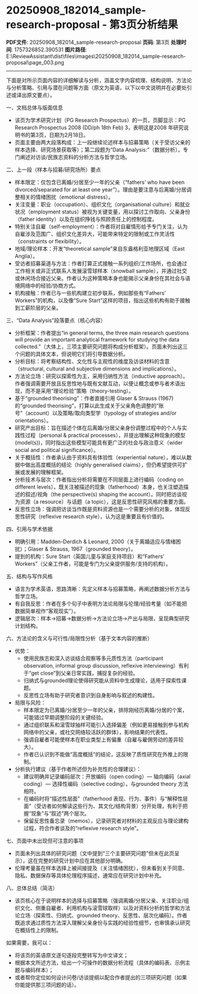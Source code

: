 # 20250908_182014_sample-research-proposal - 第3页分析结果

**PDF文件**: 20250908_182014_sample-research-proposal
**页码**: 第3页
**处理时间**: 1757326852.390531
**图片路径**: E:\ReviewAssistant\dist\files\images\20250908_182014_sample-research-proposal\page_003.png

---

下面是对所示页面内容的详细解读与分析，涵盖文字内容梳理、结构说明、方法论与分析策略、引用与潜在问题等方面（原文为英语，以下以中文说明并在必要处引述或译出原文要点）。

一、文档总体与版面信息
- 该页为学术研究计划（PG Research Prospectus）的一页，页脚显示：PG Research Prospectus 2008 (DD/ph 18th Feb) 3，表明这是2008 年研究说明书的第3页，日期为2月18日。
- 页面主要由两大段落构成：上一段继续论述样本与招募策略（关于受访父亲的样本选择、研究场景获取等）；第二段题为“Data Analysis:”（数据分析），专门阐述对访谈/民族志资料的分析方法与哲学立场。

二、上一段（样本与招募/研究场所）要点
- 样本限定：仅包含已离婚/分居至少一年的父亲（“fathers’ who have been divorced/separated for at least one year”）。理由是要注意与后离婚/分居调整相关的情绪困扰（emotional distress）。
- 关注变量：职业（occupation）、组织文化（organisational culture）和就业状况（employment status）被视为关键变量，用以探讨工作取向、父亲身份（father identity）以及在组织挣钱与照顾责任上的控制程度。
- 特别关注自雇（self-employment）：作者将对自雇情形给予专门关注，认为自雇涉及范围广、组织文化差异大，可能带来特定的限制或工作灵活性（constraints or flexibility）。
- 地域/理论样本：开发“theoretical sample”来自东盎格利亚地理区域（East Anglia）。
- 受访者招募渠道与方法：作者打算正式接触一系列组织/工作场所，也会通过工作相关或非正式联系人发展滚雪球样本（snowball sample），并通过社交或休闲场合接近父亲。作者认为这种策略本身也能揭示父亲身份在其社会与语境网络中的经验/协商方式。
- 机构接触：作者已与一些机构建立初步联系，例如那些有“Fathers’ Workers”的机构，以及像“Sure Start”这样的项目，指出这些机构有助于接触到工薪阶层的父亲。

三、“Data Analysis”段落要点（核心内容）
- 分析框架：作者提出“in general terms, the three main research questions will provide an important analytical framework for studying the data collected.”（大体上，三项主要研究问题将构成分析框架）。页面未列出这三个问题的具体文本，但说明它们将引导数据分析。
- 分析目标：将考察结构性、文化性与主观性的维度及访谈材料的含意（structural, cultural and subjective dimensions and implications）。
- 方法论立场：研究以探索性为主，采用归纳性方法（inductive approach）。作者强调需要开放且反思性地与既有文献互动，以便让概念或参与者术语出现，而不是采用“理论检验”策略（theory-testing）。
- 基于“grounded theorising”：作者直接引用 Glaser & Strauss (1967) 的“grounded theorising”，打算以此生成关于父亲角色调整的“账号”（account）以及策略/取向类型学（typology of strategies and/or orientations）。
- 研究产出目标：旨在描述个体在后离婚/分居父亲身份调整过程中的个人与实践性过程（personal & practical processes），并提出理解这种现象的模型(model(s))，同时指出这些模型可能具有更广泛的社会与政治意义（wider social and political significance）。
- 关于概括性：作者承认由于资料具有体验性（experiential nature），难以从数据中做出高度概括的结论（highly generalised claims），但仍希望提供可扩展或发展的理解框架。
- 分析技术与层次：作者指出分析将需要在不同层面上进行编码（coding on different levels），既关注被描述的现象（fatherhood）本身，也关注塑造描述的叙述/视角（the perspective(s) shaping the account）。同时把访谈视为资源（a resource）与话题（a topic），这是反思性研究风格的重要方面。
- 反思性立场：强调把访谈当作既是资料资源也是一个需要分析的对象，体现反思性研究（reflexive research style），认为这是重要且有价值的。

四、引用与学术依据
- 明确引用：Madden-Derdich & Leonard, 2000（关于离婚适应与情绪困扰）；Glaser & Strauss, 1967（grounded theory）。
- 提到的机构：Sure Start（英国儿童与家庭支持项目）和“Fathers’ Workers”（父亲工作者，可能是专门为父亲提供服务/支持的机构）。

五、结构与写作风格
- 语言为学术英语，思路清晰：先定义样本与招募策略，再阐述数据分析方法与哲学立场。
- 有自我反思：作者在多个句子中表明方法论局限与伦理/经验考量（如不能把数据简单视作“客观现实”）。
- 逻辑层次：样本→招募→数据分析→方法论立场→产出与局限，呈现典型研究计划结构。

六、方法论的含义与可行性/局限性分析（基于文本内容的推断）
- 优势：
  - 使用民族志和深入访谈结合观察等多元质性方法（participant observation, informal group discussion, reflexive interviewing）有利于“get close”到父亲日常实践，捕捉复杂的经验。
  - 归纳式与grounded理论使得研究能从资料中生成理论，适用于探索性课题。
  - 反思性立场有助于研究者意识到自身影响与叙述的构建性。
- 局限与风险：
  - 样本限定为已离婚/分居至少一年的父亲，排除刚经历离婚/分居的个案，可能错过早期调整阶段的关键经验。
  - 通过组织联系和滚雪球抽样可能引入选择偏差（例如更易接触到参与机构网络中的父亲，或社交网络较活跃的群体），影响结果的代表性。
  - 强调自雇者可能使样本在职业类型上有偏重（自雇与雇佣劳动的差异较大）。
  - 作者已认识到不能做“高度概括”的结论，这反映了质性研究在外推上的限制。
- 分析执行建议（基于作者所述但为补充性的合理建议）：
  - 建议明确并记录编码层次：开放编码（open coding）— 轴向编码（axial coding）— 选择性编码（selective coding），与grounded theory 方法相符。
  - 在编码时将“描述性层面”（fatherhood 表现、行为、事件）与“解释性层面”（受访者如何解读这些行为、其文化/结构背景）分开处理，有利于把握“现象”与“叙述”两个层次。
  - 保留反思性备忘录（memos），记录研究者对材料的主观反应与理论建构过程，符合作者谈及的“reflexive research style”。

七、页面中未出现但可注意的事项
- 页面未列出具体的研究问题（文中提到“三个主要研究问题”但未在此页呈示），这在完整的研究计划中应在其他部分明确。
- 伦理考量虽在样本选择上被间接提及（关注情绪困扰），但未看到关于同意、隐私、数据保存等具体伦理程序描述，通常应在研究计划中补充。

八、总体总结（简洁）
- 该页核心在于说明样本的选择与招募策略（强调离婚/分居父亲、关注职业/组织文化、侧重自雇者、利用机构与滚雪球取样）以及对资料分析的哲学和方法论立场（探索性、归纳式、grounded theory、反思性、层次化编码）。作者既追求通过质性方法深入理解父亲身份与实践的经验性细节，也审慎承认研究在概括性上的限制。

如果需要，我可以：
- 将该页的英语原文逐句逐段完整转写为中文译文；
- 根据本文所述方法，给出一个可操作的数据分析流程（具体的编码表、示例主题与编码样本）；
- 或者帮你定位如何设计问卷/访谈提纲以配合作者提出的三项研究问题（如果你能提供那三项问题的话）。